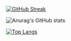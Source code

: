 [![GitHub Streak](https://streak-stats.demolab.com/?user=ioannistsanaktsidis&theme=dark&hide_border=true)](https://git.io/streak-stats)

![Anurag's GitHub stats](https://github-readme-stats.vercel.app/api?username=ioannistsanaktsidis&show_icons=true&theme=dracula)

[![Top Langs](https://github-readme-stats.vercel.app/api/top-langs/?username=ioannistsanaktsidis&layout=compact&theme=dracula)](https://github.com/anuraghazra/github-readme-stats)
